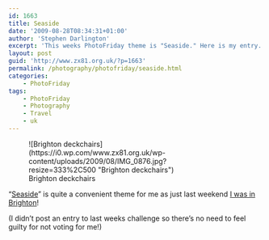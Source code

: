 ```yaml
---
id: 1663
title: Seaside
date: '2009-08-28T08:34:31+01:00'
author: 'Stephen Darlington'
excerpt: 'This weeks PhotoFriday theme is "Seaside." Here is my entry.'
layout: post
guid: 'http://www.zx81.org.uk/?p=1663'
permalink: /photography/photofriday/seaside.html
categories:
    - PhotoFriday
tags:
    - PhotoFriday
    - Photography
    - Travel
    - uk
---
```


<figure aria-describedby="caption-attachment-1664" class="wp-caption aligncenter" id="attachment_1664" style="width: 333px">![Brighton deckchairs](https://i0.wp.com/www.zx81.org.uk/wp-content/uploads/2009/08/IMG_0876.jpg?resize=333%2C500 "Brighton deckchairs")<figcaption class="wp-caption-text" id="caption-attachment-1664">Brighton deckchairs</figcaption></figure>

“[Seaside](http://www.photofriday.com/archives/challenge/000906.php)” is quite a convenient theme for me as just last weekend [I was in Brighton](http://www.zx81.org.uk/photography/brighton-sunset.html)!

(I didn’t post an entry to last weeks challenge so there’s no need to feel guilty for not voting for me!)